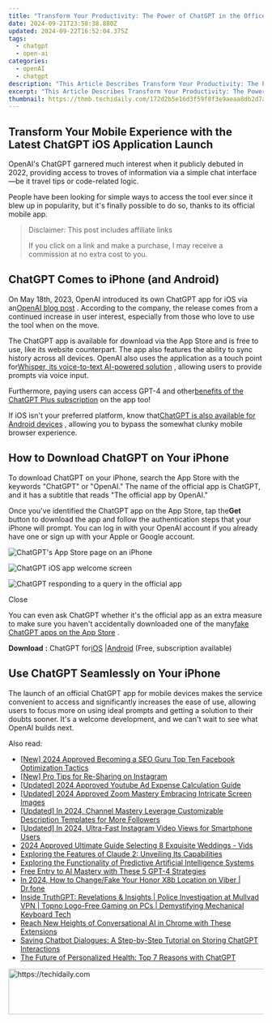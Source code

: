 ```yaml
---
title: "Transform Your Productivity: The Power of ChatGPT in the Office"
date: 2024-09-21T23:58:38.880Z
updated: 2024-09-22T16:52:04.375Z
tags:
  - chatgpt
  - open-ai
categories:
  - openAI
  - chatgpt
description: "This Article Describes Transform Your Productivity: The Power of ChatGPT in the Office"
excerpt: "This Article Describes Transform Your Productivity: The Power of ChatGPT in the Office"
thumbnail: https://thmb.techidaily.com/172d2b5e16d3f59f8f3e9aeaa8db2d7a1dcd42c1282454326ca1c10c6fe01b75.jpg
---
```


## Transform Your Mobile Experience with the Latest ChatGPT iOS Application Launch

 OpenAI's ChatGPT garnered much interest when it publicly debuted in 2022, providing access to troves of information via a simple chat interface—be it travel tips or code-related logic.

 People have been looking for simple ways to access the tool ever since it blew up in popularity, but it's finally possible to do so, thanks to its official mobile app.

>  Disclaimer: This post includes affiliate links
>
>  If you click on a link and make a purchase, I may receive a commission at no extra cost to you.
>

## ChatGPT Comes to iPhone (and Android)

 On May 18th, 2023, OpenAI introduced its own ChatGPT app for iOS via an[OpenAI blog post](https://openai.com/blog/introducing-the-chatgpt-app-for-ios) . According to the company, the release comes from a continued increase in user interest, especially from those who love to use the tool when on the move.

 The ChatGPT app is available for download via the App Store and is free to use, like its website counterpart. The app also features the ability to sync history across all devices. OpenAI also uses the application as a touch point for[Whisper, its voice-to-text AI-powered solution](https://www.makeuseof.com/dictate-documents-openai-whisper/) , allowing users to provide prompts via voice input.

 Furthermore, paying users can access GPT-4 and other[benefits of the ChatGPT Plus subscription](https://www.makeuseof.com/chatgpt-plus-subscription-worth-it/) on the app too!

 If iOS isn't your preferred platform, know that[ChatGPT is also available for Android devices](https://www.makeuseof.com/chatgpt-is-now-available-on-android/) , allowing you to bypass the somewhat clunky mobile browser experience.

## How to Download ChatGPT on Your iPhone

 To download ChatGPT on your iPhone, search the App Store with the keywords "ChatGPT" or "OpenAI." The name of the official app is ChatGPT, and it has a subtitle that reads "The official app by OpenAI."

 Once you've identified the ChatGPT app on the App Store, tap the**Get** button to download the app and follow the authentication steps that your iPhone will prompt. You can log in with your OpenAI account if you already have one or sign up with your Apple or Google account.

![ChatGPT's App Store page on an iPhone](https://static1.makeuseofimages.com/wordpress/wp-content/uploads/2023/08/chatgpt-s-app-store-page-on-an-iphone.jpg)

![ChatGPT iOS app welcome screen](https://static1.makeuseofimages.com/wordpress/wp-content/uploads/2023/08/chatgpt-ios-app-welcome-screen.jpg)

![ChatGPT responding to a query in the official app](https://static1.makeuseofimages.com/wordpress/wp-content/uploads/2023/08/chatgpt-responding-to-a-query-in-the-official-app.jpg)

Close

 You can even ask ChatGPT whether it's the official app as an extra measure to make sure you haven't accidentally downloaded one of the many[fake ChatGPT apps on the App Store](https://www.makeuseof.com/how-to-spot-fake-chatgpt-app-on-apple-app-store/) .

**Download** **:** ChatGPT for[iOS](http://apps.apple.com/app/openai-chatgpt/id6448311069) |[Android](https://www.anrdoezrs.net/links/7251228/type/dlg/sid/UUmuoUeUpU2025542/https://play.google.com/store/apps/details?id=com.openai.chatgpt&hl=en&gl=US) (Free, subscription available)

## Use ChatGPT Seamlessly on Your iPhone

 The launch of an official ChatGPT app for mobile devices makes the service convenient to access and significantly increases the ease of use, allowing users to focus more on using ideal prompts and getting a solution to their doubts sooner. It's a welcome development, and we can't wait to see what OpenAI builds next.

<ins class="adsbygoogle"
     style="display:block"
     data-ad-format="autorelaxed"
     data-ad-client="ca-pub-7571918770474297"
     data-ad-slot="1223367746"></ins>

<ins class="adsbygoogle"
     style="display:block"
     data-ad-client="ca-pub-7571918770474297"
     data-ad-slot="8358498916"
     data-ad-format="auto"
     data-full-width-responsive="true"></ins>

<span class="atpl-alsoreadstyle">Also read:</span>
<div><ul>
<li><a href="https://facebook-video-recording.techidaily.com/new-2024-approved-becoming-a-seo-guru-top-ten-facebook-optimization-tactics/"><u>[New] 2024 Approved Becoming a SEO Guru Top Ten Facebook Optimization Tactics</u></a></li>
<li><a href="https://instagram-clips.techidaily.com/new-pro-tips-for-re-sharing-on-instagram/"><u>[New] Pro Tips for Re-Sharing on Instagram</u></a></li>
<li><a href="https://fox-info.techidaily.com/updated-2024-approved-youtube-ad-expense-calculation-guide/"><u>[Updated] 2024 Approved Youtube Ad Expense Calculation Guide</u></a></li>
<li><a href="https://fox-cloud.techidaily.com/updated-2024-approved-zoom-mastery-embracing-intricate-screen-images/"><u>[Updated] 2024 Approved Zoom Mastery Embracing Intricate Screen Images</u></a></li>
<li><a href="https://facebook-video-footage.techidaily.com/updated-in-2024-channel-mastery-leverage-customizable-description-templates-for-more-followers/"><u>[Updated] In 2024, Channel Mastery Leverage Customizable Description Templates for More Followers</u></a></li>
<li><a href="https://instagram-video-files.techidaily.com/updated-in-2024-ultra-fast-instagram-video-views-for-smartphone-users/"><u>[Updated] In 2024, Ultra-Fast Instagram Video Views for Smartphone Users</u></a></li>
<li><a href="https://youtube-stream.techidaily.com/2024-approved-ultimate-guide-selecting-8-exquisite-weddings-vids/"><u>2024 Approved Ultimate Guide Selecting 8 Exquisite Weddings - Vids</u></a></li>
<li><a href="https://tech-hub.techidaily.com/exploring-the-features-of-claude-2-unveiling-its-capabilities/"><u>Exploring the Features of Claude 2: Unveiling Its Capabilities</u></a></li>
<li><a href="https://tech-hub.techidaily.com/exploring-the-functionality-of-predictive-artificial-intelligence-systems/"><u>Exploring the Functionality of Predictive Artificial Intelligence Systems</u></a></li>
<li><a href="https://tech-hub.techidaily.com/free-entry-to-ai-mastery-with-these-5-gpt-4-strategies/"><u>Free Entry to AI Mastery with These 5 GPT-4 Strategies</u></a></li>
<li><a href="https://location-social.techidaily.com/in-2024-how-to-changefake-your-honor-x8b-location-on-viber-drfone-by-drfone-virtual-android/"><u>In 2024, How to Change/Fake Your Honor X8b Location on Viber | Dr.fone</u></a></li>
<li><a href="https://tech-hub.techidaily.com/inside-truthgpt-revelations-and-insights-police-investigation-at-mullvad-vpn-topno-logo-free-gaming-on-pcs-demystifying-mechanical-keyboard-tech/"><u>Inside TruthGPT: Revelations & Insights | Police Investigation at Mullvad VPN | Topno Logo-Free Gaming on PCs | Demystifying Mechanical Keyboard Tech</u></a></li>
<li><a href="https://tech-hub.techidaily.com/reach-new-heights-of-conversational-ai-in-chrome-with-these-extensions/"><u>Reach New Heights of Conversational AI in Chrome with These Extensions</u></a></li>
<li><a href="https://tech-hub.techidaily.com/saving-chatbot-dialogues-a-step-by-step-tutorial-on-storing-chatgpt-interactions/"><u>Saving Chatbot Dialogues: A Step-by-Step Tutorial on Storing ChatGPT Interactions</u></a></li>
<li><a href="https://tech-hub.techidaily.com/the-future-of-personalized-health-top-7-reasons-with-chatgpt/"><u>The Future of Personalized Health: Top 7 Reasons with ChatGPT</u></a></li>
</ul></div>

<!-- affiliate ads begin -->
<a href="https://aligracehair.sjv.io/c/5597632/1959712/19272" target="_top" id="1959712">
  <img src="//a.impactradius-go.com/display-ad/19272-1959712" border="0" alt="https://techidaily.com" width="728" height="90"/>
</a>
<img height="0" width="0" src="https://aligracehair.sjv.io/i/5597632/1959712/19272" style="position:absolute;visibility:hidden;" border="0" />
<!-- affiliate ads end -->

